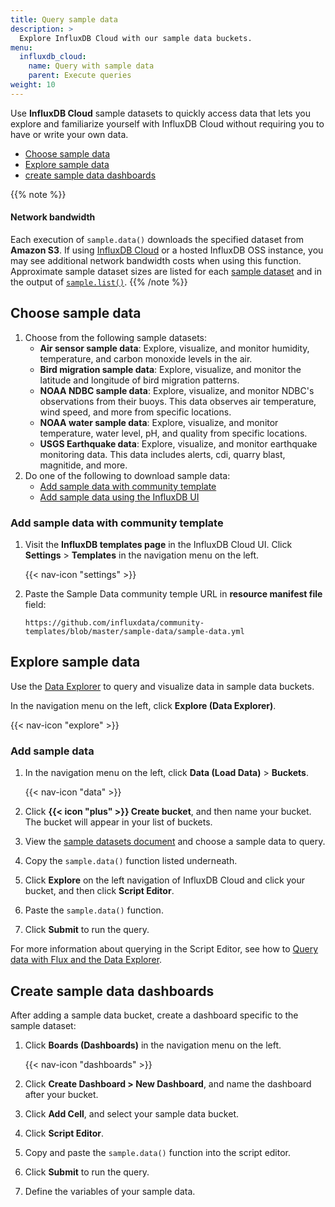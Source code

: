 ```yaml
---
title: Query sample data 
description: >
  Explore InfluxDB Cloud with our sample data buckets. 
menu:
  influxdb_cloud:
    name: Query with sample data
    parent: Execute queries
weight: 10
---
```


Use **InfluxDB Cloud** sample datasets to quickly access data that lets you explore and familiarize yourself with InfluxDB Cloud without requiring you to have or write your own data.

- [Choose sample data](#choose-sample-data)
- [Explore sample data](#explore-sample-data)
- [create sample data dashboards](#create-sample-data-dashboards)

{{% note %}}
#### Network bandwidth

Each execution of `sample.data()` downloads the specified dataset from **Amazon S3**.
If using [InfluxDB Cloud](/influxdb/cloud/) or a hosted InfluxDB OSS instance,
you may see additional network bandwidth costs when using this function.
Approximate sample dataset sizes are listed for each [sample dataset](/influxdb/cloud/reference/sample-data/#sample-datasets) and in the output of [`sample.list()`](/influxdb/v2.0/reference/flux/stdlib/influxdb-sample/list/). <!-- To explore data without incurring network bandwidth costs, see how to [query demo data](/influxdb/cloud/query-data/execute-queries/query-demo-data/). < -->
{{% /note %}}

## Choose sample data

1. Choose from the following sample datasets:
   - **Air sensor sample data**: Explore, visualize, and monitor humidity, temperature, and carbon monoxide levels in the air.
   - **Bird migration sample data**: Explore, visualize, and monitor the latitude and longitude of bird migration patterns.
   - **NOAA NDBC sample data**: Explore, visualize, and monitor NDBC's observations from their buoys. This data observes air temperature, wind speed, and more from specific locations. 
   - **NOAA water sample data**: Explore, visualize, and monitor temperature, water level, pH, and quality from specific locations.
   - **USGS Earthquake data**: Explore, visualize, and monitor earthquake monitoring data. This data includes alerts, cdi, quarry blast, magnitide, and more.  
2. Do one of the following to download sample data: 
   - [Add sample data with community template](#add-sample-data-with-community-templates)
   - [Add sample data using the InfluxDB UI](#add-sample-data)

### Add sample data with community template

1. Visit the **InfluxDB templates page** in the InfluxDB Cloud UI. Click **Settings** > **Templates** in the navigation menu on the left.

    {{< nav-icon "settings" >}}
      
2. Paste the Sample Data community temple URL in **resource manifest file** field:

    ```
    https://github.com/influxdata/community-templates/blob/master/sample-data/sample-data.yml
    ```

## Explore sample data
Use the [Data Explorer](/influxdb/cloud/visualize-data/explore-metrics/)
to query and visualize data in sample data buckets.

In the navigation menu on the left, click **Explore (Data Explorer)**.

{{< nav-icon "explore" >}}

### Add sample data

1. In the navigation menu on the left, click **Data (Load Data)** > **Buckets**.

    {{< nav-icon "data" >}}

2. Click **{{< icon "plus" >}} Create bucket**, and then name your bucket. The bucket will appear in your list of buckets.
3. View the [sample datasets document](/influxdb/cloud/reference/sample-data/#sample-datasets) and choose a sample data to query.
4. Copy the `sample.data()` function listed underneath.
5. Click **Explore** on the left navigation of InfluxDB Cloud and click your bucket, and then click **Script Editor**.
6. Paste the `sample.data()` function.
7. Click **Submit** to run the query.

For more information about querying in the Script Editor, see how to [Query data with Flux and the Data Explorer](/influxdb/cloud/query-data/execute-queries/data-explorer/#query-data-with-flux-and-the-data-explorer).

## Create sample data dashboards

After adding a sample data bucket, create a dashboard specific to the sample dataset:

1. Click **Boards (Dashboards)** in the navigation menu on the left.

    {{< nav-icon "dashboards" >}}

2. Click **Create Dashboard > New Dashboard**, and name the dashboard after your bucket. 
3. Click **Add Cell**, and select your sample data bucket.
4. Click **Script Editor**.
5. Copy and paste the `sample.data()` function into the script editor.
6. Click **Submit** to run the query.
6. Define the variables of your sample data.


